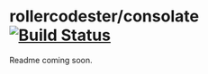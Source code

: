 # rollercodester/consolate [![Build Status](https://travis-ci.org/rollercodester/consolate.svg?branch=master)](https://travis-ci.org/rollercodester/consolate)

Readme coming soon.